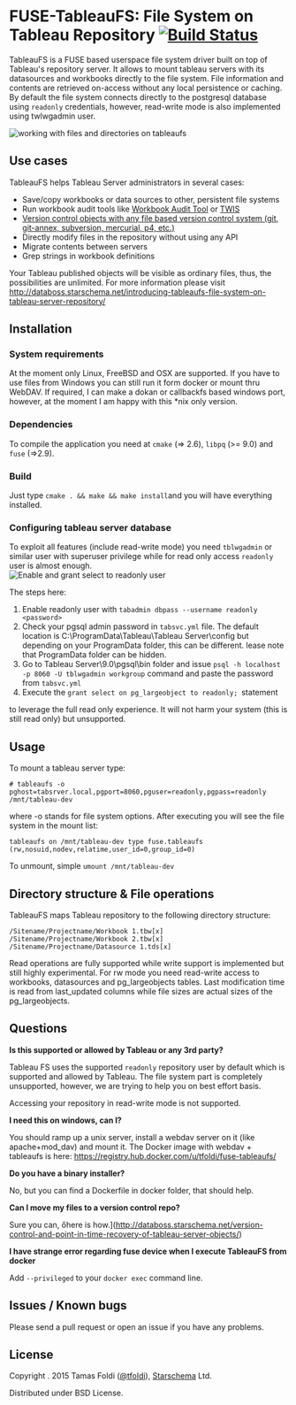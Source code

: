# FUSE-TableauFS: File System on Tableau Repository [![Build Status](https://travis-ci.org/tfoldi/fuse-tableaufs.svg?branch=master)](https://travis-ci.org/tfoldi/fuse-tableaufs)

TableauFS is a FUSE based userspace file system driver built on top of Tableau's repository server. It allows to mount tableau servers with its datasources and workbooks directly to the file system. File information and contents are retrieved on-access without any local persistence or caching.  By default the file system connects directly to the postgresql database using `readonly` credentials, however, read-write mode is also implemented using twlwgadmin user. 

![working with files and directories on tableaufs](http://cdn.starschema.net/tableaufs.PNG)

## Use cases
TableauFS helps Tableau Server administrators in several cases:

 - Save/copy workbooks or data sources to other, persistent file systems
 - Run workbook audit tools like [Workbook Audit Tool](http://databoss.starschema.net/how-to-use-twb-auditor-with-tableaufs-audit-tableau-server-files-directly/) or  [TWIS](http://www.betterbi.biz/TWIS.html)
 - [Version control objects with any file based version control system (git, git-annex, subversion, mercurial, p4, etc.)](http://databoss.starschema.net/version-control-and-point-in-time-recovery-of-tableau-server-objects/)
 - Directly modify files in the repository without using any API
 - Migrate contents between servers
 - Grep strings in workbook definitions

Your Tableau published objects will be visible as ordinary files, thus, the possibilities are unlimited. For more information please visit http://databoss.starschema.net/introducing-tableaufs-file-system-on-tableau-server-repository/ 

 
## Installation

### System requirements
At the moment only Linux, FreeBSD and OSX are supported. If you have to use files from Windows you can still run it form docker or mount thru WebDAV. If required, I can make a dokan or callbackfs based windows port, however, at the moment I am happy with this *nix only version.
### Dependencies
To compile the application you need at `cmake` (=> 2.6), `libpq` (>= 9.0) and `fuse`  (=>2.9).

### Build
Just type `cmake . && make && make install`and you will have everything installed. 

### Configuring tableau server database

To exploit all features (include read-write mode) you need `tblwgadmin` or similar user with superuser privilege while for read only access `readonly` user is almost enough.  
![Enable and grant select to readonly user](http://databoss.starschema.net/wp-content/uploads/2015/05/enable-and-grant-select-to-readonly-user.png)

The steps here:

 1. Enable readonly user with `tabadmin dbpass --username readonly <password>`  
 2. Check your pgsql admin password in `tabsvc.yml` file. The default location is C:\ProgramData\Tableau\Tableau Server\config but depending on your ProgramData folder, this can be different. lease note that ProgramData folder can be hidden.
 3. Go to Tableau Server\9.0\pgsql\bin folder and issue `psql -h localhost -p 8060 -U tblwgadmin workgroup` command and paste the password from `tabsvc.yml`
 4. Execute the `grant select on pg_largeobject to readonly; `statement

to leverage the full read only experience. It will not harm your system (this is still read only) but unsupported.



## Usage
To mount a tableau server type:

    # tableaufs -o pghost=tabsrver.local,pgport=8060,pguser=readonly,pgpass=readonly /mnt/tableau-dev

where -o stands for file system options. After executing you will see the file system in the mount list:

    tableaufs on /mnt/tableau-dev type fuse.tableaufs (rw,nosuid,nodev,relatime,user_id=0,group_id=0)

To unmount, simple `umount /mnt/tableau-dev`

## Directory structure & File operations

TableauFS maps Tableau repository to the following directory structure:

    /Sitename/Projectname/Workbook 1.tbw[x] 
    /Sitename/Projectname/Workbook 2.tbw[x] 
    /Sitename/Projectname/Datasource 1.tds[x] 

Read operations are fully supported while write support is implemented but still highly experimental. For rw mode you need read-write access to workbooks, datasources and pg_largeobjects tables.
Last modification time is read from last\_updated columns while file sizes are actual sizes of the pg\_largeobjects.

## Questions 

**Is this supported or allowed by Tableau or any 3rd party?**

Tableau FS uses the supported `readonly` repository user by default which is supported and allowed by Tableau. The file system part is completely unsupported, however, we are trying to help you on best effort basis.

Accessing your repository in read-write mode is not supported.

**I need this on windows, can I?**

You should ramp up a unix server, install a webdav server on it (like apache+mod_dav) and mount it. The Docker image with webdav + tableaufs is here: https://registry.hub.docker.com/u/tfoldi/fuse-tableaufs/

**Do you have a binary installer?**

No, but you can find a Dockerfile in docker folder, that should help.

**Can I move my files to a version control repo?**

Sure you can, őhere is how.](http://databoss.starschema.net/version-control-and-point-in-time-recovery-of-tableau-server-objects/)

**I have strange error regarding fuse device when I execute TableauFS from docker**

Add `--privileged` to your  `docker exec` command line.

## Issues / Known bugs


Please send a pull request or open an issue if you have any problems.

## License

Copyright . 2015 Tamas Foldi ([@tfoldi](http://twitter.com/tfoldi)), [Starschema](http://www.starschema.net/) Ltd.

Distributed under BSD License.
